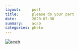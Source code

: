 ```yaml
---
layout:     post
title:      please do your part
date:       2020-05-30
summary:    acab
categories: photo
---
```


![acab](https://i.imgur.com/rnucfgF.jpg)
